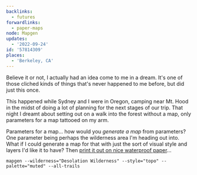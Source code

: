 ```yaml
---
backlinks:
  - futures
forwardlinks:
  - paper-maps
node: Mapgen
updates:
  - '2022-09-24'
id: '57814309'
places:
  - 'Berkeley, CA'
---
```

Believe it or not, I actually had an idea come to me in a dream. It's one of those cliched kinds of things that's never happened to me before, but did just this once. 

This happened while Sydney and I were in Oregon, camping near Mt. Hood in the midst of doing a lot of planning for the next stages of our trip. That night I dreamt about setting out on a walk into the forest without a map, only parameters for a map tattooed on my arm. 

Parameters for a map... how would you *generate a map* from parameters? One parameter being perhaps the wilderness area I'm heading out into. What if I could generate a map for that with just the sort of visual style and layers I'd like it to have? Then [print it out on nice waterproof paper](paper-maps.md)... 

`mapgen --wilderness="Desolation Wilderness" --style="topo" --palette="muted" --all-trails`

